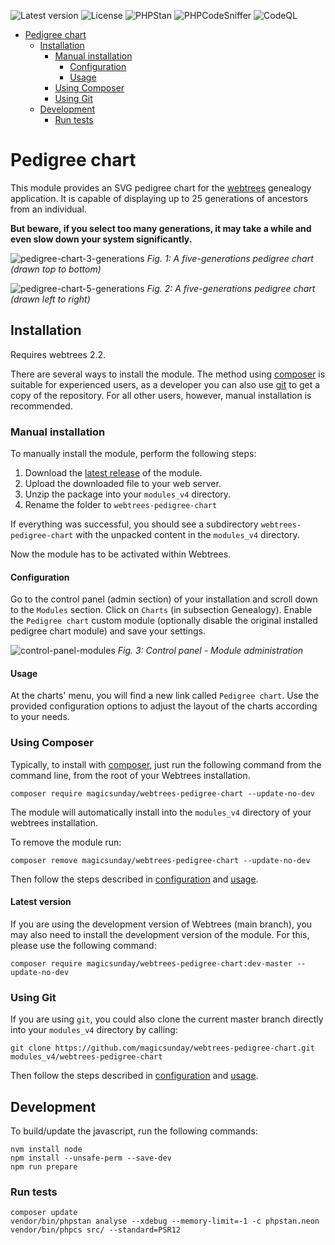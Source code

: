 ![Latest version](https://img.shields.io/github/v/release/magicsunday/webtrees-pedigree-chart?sort=semver)
![License](https://img.shields.io/github/license/magicsunday/webtrees-pedigree-chart)
![PHPStan](https://github.com/magicsunday/webtrees-pedigree-chart/actions/workflows/phpstan.yml/badge.svg)
![PHPCodeSniffer](https://github.com/magicsunday/webtrees-pedigree-chart/actions/workflows/phpcs.yml/badge.svg)
![CodeQL](https://github.com/magicsunday/webtrees-pedigree-chart/actions/workflows/codeql-analysis.yml/badge.svg)


<!-- TOC -->
* [Pedigree chart](#pedigree-chart)
  * [Installation](#installation)
    * [Manual installation](#manual-installation)
      * [Configuration](#configuration)
      * [Usage](#usage)
    * [Using Composer](#using-composer)
    * [Using Git](#using-git)
  * [Development](#development)
    * [Run tests](#run-tests)
<!-- TOC -->


# Pedigree chart
This module provides an SVG pedigree chart for the [webtrees](https://www.webtrees.net) genealogy application.
It is capable of displaying up to 25 generations of ancestors from an individual.

**But beware, if you select too many generations, it may take a while and even slow down your system significantly.**

![pedigree-chart-3-generations](assets/pedigree-chart-top-bottom.png)
*Fig. 1: A five-generations pedigree chart (drawn top to bottom)*

![pedigree-chart-5-generations](assets/pedigree-chart-5-generations.png)
*Fig. 2: A five-generations pedigree chart (drawn left to right)*


## Installation
Requires webtrees 2.2.

There are several ways to install the module. The method using [composer](#using-composer) is suitable
for experienced users, as a developer you can also use [git](#using-git) to get a copy of the repository. For all other users,
however, manual installation is recommended.

### Manual installation
To manually install the module, perform the following steps:

1. Download the [latest release](https://github.com/magicsunday/webtrees-pedigree-chart/releases/latest) of the module.
2. Upload the downloaded file to your web server.
3. Unzip the package into your ``modules_v4`` directory.
4. Rename the folder to ``webtrees-pedigree-chart``

If everything was successful, you should see a subdirectory ``webtrees-pedigree-chart`` with the unpacked content
in the ``modules_v4`` directory.

Now the module has to be activated within Webtrees.

#### Configuration
Go to the control panel (admin section) of your installation and scroll down to the ``Modules`` section. Click
on ``Charts`` (in subsection Genealogy). Enable the ``Pedigree chart`` custom module (optionally disable the original
installed pedigree chart module) and save your settings.

![control-panel-modules](assets/control-panel-modules.png)
*Fig. 3: Control panel - Module administration*

#### Usage
At the charts' menu, you will find a new link called `Pedigree chart`. Use the provided configuration options
to adjust the layout of the charts according to your needs.


### Using Composer
Typically, to install with [composer](https://getcomposer.org/), just run the following command from the command line,
from the root of your Webtrees installation.

``` 
composer require magicsunday/webtrees-pedigree-chart --update-no-dev
```

The module will automatically install into the ``modules_v4`` directory of your webtrees installation.

To remove the module run:
```
composer remove magicsunday/webtrees-pedigree-chart --update-no-dev
```

Then follow the steps described in [configuration](#configuration) and [usage](#usage).

#### Latest version
If you are using the development version of Webtrees (main branch), you may also need to install the development
version of the module. For this, please use the following command:
```
composer require magicsunday/webtrees-pedigree-chart:dev-master --update-no-dev
```


### Using Git
If you are using ``git``, you could also clone the current master branch directly into your ``modules_v4`` directory 
by calling:

```
git clone https://github.com/magicsunday/webtrees-pedigree-chart.git modules_v4/webtrees-pedigree-chart
```

Then follow the steps described in [configuration](#configuration) and [usage](#usage).


## Development
To build/update the javascript, run the following commands:

```
nvm install node
npm install --unsafe-perm --save-dev
npm run prepare
```

### Run tests
```
composer update
vendor/bin/phpstan analyse --xdebug --memory-limit=-1 -c phpstan.neon
vendor/bin/phpcs src/ --standard=PSR12
```
